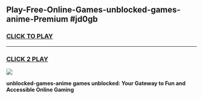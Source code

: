 
## Play-Free-Online-Games-unblocked-games-anime-Premium #jd0gb
<h3>
<a href="https://premium.freeplayer.one?title=unblocked-games-anime&ref=8M">CLICK TO PLAY</a></h3>
<hr>

<h3>
<a href="https://premium.freeplayer.one?title=unblocked-games-anime&ref=8M">CLICK 2 PLAY</a>
  
</h3>

<a href="https://premium.freeplayer.one?title=unblocked-games-anime&ref=8M"><img src="https://clearcache.store/games.png"></a>


**unblocked-games-anime games unblocked: Your Gateway to Fun and Accessible Online Gaming**
